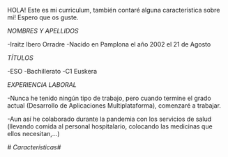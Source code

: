 HOLA! Este es mi curriculum, también contaré alguna característica sobre mi! Espero que os guste.

*NOMBRES Y APELLIDOS*

-Iraitz Ibero Orradre
-Nacido en Pamplona el año 2002 el 21 de Agosto

*TÍTULOS*

-ESO
-Bachillerato
-C1 Euskera

*EXPERIENCIA LABORAL*

-Nunca he tenido ningún tipo de trabajo, pero cuando termine el grado actual (Desarrollo de Aplicaciones Multiplataforma), comenzaré a trabajar.

-Aun así he colaborado durante la pandemia con los servicios de salud (llevando comida al personal hospitalario, colocando las medicinas que ellos necesitan,...)

*# Características#*
